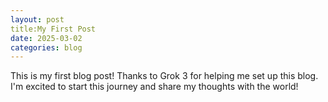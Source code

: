 ```yaml
---
layout: post
title:My First Post 
date: 2025-03-02
categories: blog 
---
```

This is my first blog post! Thanks to Grok 3 for helping me set up this blog. I'm excited to start this journey and share my thoughts with the world!
